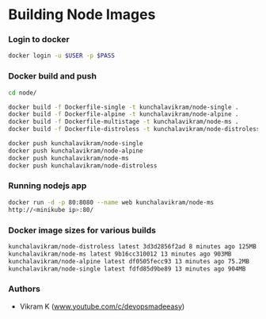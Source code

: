 
# Building Node Images
  
### Login to docker
```sh
docker login -u $USER -p $PASS
```
### Docker build and push
```sh
cd node/

docker build -f Dockerfile-single -t kunchalavikram/node-single .
docker build -f Dockerfile-alpine -t kunchalavikram/node-alpine .
docker build -f Dockerfile-multistage -t kunchalavikram/node-ms .
docker build -f Dockerfile-distroless -t kunchalavikram/node-distroless .

docker push kunchalavikram/node-single
docker push kunchalavikram/node-alpine
docker push kunchalavikram/node-ms
docker push kunchalavikram/node-distroless
```

### Running nodejs app

```sh
docker run -d -p 80:8080 --name web kunchalavikram/node-ms
http://<minikube ip>:80/
```

### Docker image sizes for various builds

```sh
kunchalavikram/node-distroless latest 3d3d2856f2ad 8 minutes ago 125MB
kunchalavikram/node-ms latest 9b16cc310012 13 minutes ago 903MB
kunchalavikram/node-alpine latest df0505fecc93 13 minutes ago 75.2MB
kunchalavikram/node-single latest fdfd85d9be89 13 minutes ago 904MB
```
###  Authors
-  Vikram K (www.youtube.com/c/devopsmadeeasy)
